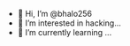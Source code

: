 - 👋 Hi, I’m @bhalo256
- 👀 I’m interested in hacking...
- 🌱 I’m currently learning ...

<!---
bhalo256/bhalo256 is a ✨ special ✨ repository because its `README.md` (this file) appears on your GitHub profile.
You can click the Preview link to take a look at your changes.
--->
